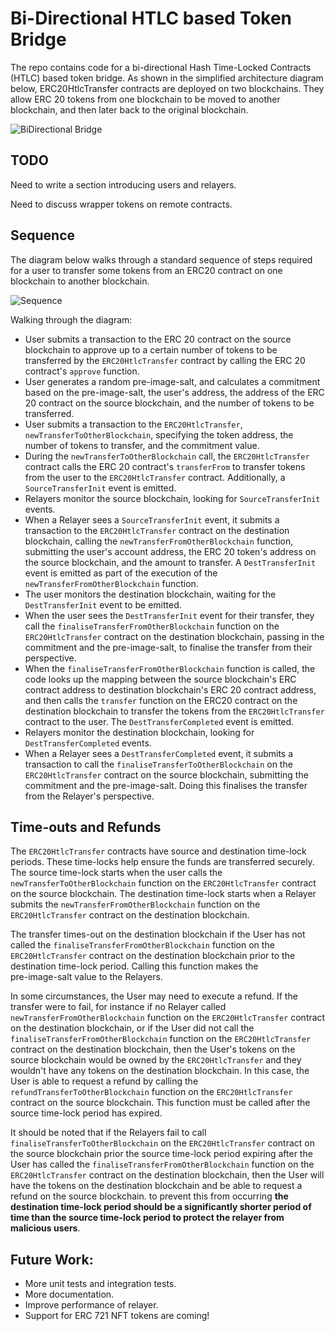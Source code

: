 # Bi-Directional HTLC based Token Bridge

The repo contains code for a bi-directional Hash Time-Locked Contracts (HTLC) 
based token bridge.  As shown in the simplified architecture diagram below, 
ERC20HtlcTransfer contracts are deployed on two blockchains. They allow ERC 20
tokens from one blockchain to be moved to another blockchain, and then later 
back to the original blockchain.

![BiDirectional Bridge](https://raw.githubusercontent.com/ConsenSys/htlc-bridge/main/docs/bidirectional-bridge.png)

## TODO
Need to write a section introducing users and relayers.

Need to discuss wrapper tokens on remote contracts.


## Sequence
The diagram below walks through a standard sequence of steps required for a 
user to transfer some tokens from an ERC20 contract on one blockchain to
another blockchain.

![Sequence](https://raw.githubusercontent.com/ConsenSys/htlc-bridge/main/docs/htlc-transfer.png)

Walking through the diagram:
* User submits a transaction to the ERC 20 contract on the source blockchain to 
 approve up to a certain number of tokens to be transferred by the 
 ```ERC20HtlcTransfer``` contract by calling the ERC 20 contract's 
 ```approve``` function. 
* User generates a random pre-image-salt, and calculates a commitment based on 
the pre-image-salt, the user's address, the address of the ERC 20 contract on
the source blockchain, and the number of tokens to be transferred.
* User submits a transaction to the ```ERC20HtlcTransfer```, 
```newTransferToOtherBlockchain```,
specifying the token address, the number of tokens to transfer, and the commitment
value.
* During the ```newTransferToOtherBlockchain``` call, 
the ```ERC20HtlcTransfer``` contract 
calls the ERC 20 contract's ```transferFrom``` to transfer tokens from the user
to the ```ERC20HtlcTransfer``` contract. Additionally, a ```SourceTransferInit``` event
is emitted.
* Relayers monitor the source blockchain, looking for ```SourceTransferInit``` events.
* When a Relayer sees a ```SourceTransferInit``` event, it submits a transaction to the
```ERC20HtlcTransfer``` contract on the destination blockchain, calling 
the ```newTransferFromOtherBlockchain``` function, submitting the 
user's account address, the ERC 20 token's address on the source blockchain, 
and the amount to transfer. A ```DestTransferInit``` event is emitted as part of the execution of the 
```newTransferFromOtherBlockchain``` function.
* The user monitors the destination blockchain, waiting for the ```DestTransferInit``` 
event to be emitted. 
* When the user sees the ```DestTransferInit``` event for their transfer, they call
the ```finaliseTransferFromOtherBlockchain``` function on the ```ERC20HtlcTransfer```
contract on the destination blockchain, passing in the commitment and 
the pre-image-salt, to finalise the transfer from their perspective.
* When the ```finaliseTransferFromOtherBlockchain``` function is called, the code
looks up the mapping between the source blockchain's ERC contract address to 
destination blockchain's ERC 20 contract address, and then calls the ```transfer```
function on the ERC20 contract on the destination blockchain to transfer
the tokens from the ```ERC20HtlcTransfer``` contract to the user. The 
```DestTransferCompleted``` event is emitted.
* Relayers monitor the destination blockchain, looking for ```DestTransferCompleted```
events.  
* When a Relayer sees a ```DestTransferCompleted``` event, it submits a transaction
to call the ```finaliseTransferToOtherBlockchain``` on the ```ERC20HtlcTransfer``` contract 
on the source blockchain, submitting the commitment and the pre-image-salt. 
Doing this finalises the transfer from the Relayer's perspective.

## Time-outs and Refunds
The ```ERC20HtlcTransfer``` contracts have source and destination 
time-lock periods. These time-locks help ensure the funds are transferred 
securely. The source time-lock starts when the user calls the 
```newTransferToOtherBlockchain``` function on the ```ERC20HtlcTransfer```
contract on the source blockchain. The destination time-lock starts when
a Relayer submits the ```newTransferFromOtherBlockchain``` function on the   
```ERC20HtlcTransfer``` contract on the destination blockchain.

The transfer times-out on the destination blockchain if the
User has not called the ```finaliseTransferFromOtherBlockchain``` function 
on the ```ERC20HtlcTransfer``` contract on the destination blockchain prior
to the destination time-lock period. Calling this function makes the  
pre-image-salt value to the Relayers.

In some circumstances, the User may need to execute a refund. If the 
transfer were to fail, for instance if no Relayer called
```newTransferFromOtherBlockchain``` function on the
```ERC20HtlcTransfer``` contract on the destination blockchain, or 
if the User did not call the 
```finaliseTransferFromOtherBlockchain``` function 
on the ```ERC20HtlcTransfer``` contract on the destination blockchain,
then the User's tokens on the source blockchain would be owned by
the ```ERC20HtlcTransfer``` and they wouldn't have any tokens on the 
destination blockchain. In this case, the User is able to request a 
refund by calling the ```refundTransferToOtherBlockchain``` function 
on the ```ERC20HtlcTransfer``` contract on the source blockchain. This 
function must be called after the source time-lock period has expired.
 
It should be noted that if the Relayers fail to call 
```finaliseTransferToOtherBlockchain``` on the ```ERC20HtlcTransfer``` contract 
on the source blockchain prior the source time-lock period expiring
after the User has called the ```finaliseTransferFromOtherBlockchain``` function 
on the ```ERC20HtlcTransfer``` contract on the destination blockchain, then
the User will have the tokens on the destination blockchain and be able to 
request a refund on the source blockchain. to prevent this from occurring 
**the destination time-lock period should be a significantly
shorter period of time than the source time-lock period to protect the relayer
from malicious users**. 


## Future Work:

* More unit tests and integration tests.
* More documentation.
* Improve performance of relayer.
* Support for ERC 721 NFT tokens are coming!